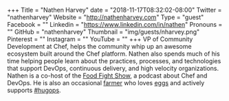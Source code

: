 +++
Title = "Nathen Harvey"
date = "2018-11-17T08:32:02-08:00"
Twitter = "nathenharvey"
Website = "http://nathenharvey.com"
Type = "guest"
Facebook = ""
Linkedin = "https://www.linkedin.com/in/nathen"
Pronouns = ""
GitHub = "nathenharvey"
Thumbnail = "img/guests/nharvey.png"
Pinterest = ""
Instagram = ""
YouTube = ""
+++
VP of Community Development at Chef, helps the community whip up an awesome ecosystem built around the Chef platform. Nathen also spends much of his time helping people learn about the practices, processes, and technologies that support DevOps, continuous delivery, and high velocity organizations.  Nathen is a co-host of the [Food Fight Show](http://foodfightshow.org/), a podcast about Chef and DevOps.  He is also an occasional [farmer](http://ei.chef.io) who loves [eggs](http://eggs.chef.io) and actively supports [#hugops](http://hugops.chef.io).
